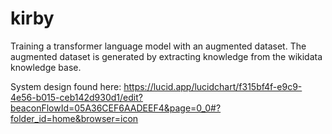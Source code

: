 # kirby
Training a transformer language model with an augmented dataset. The augmented dataset is generated by extracting knowledge from the wikidata knowledge base. 

System design found here: https://lucid.app/lucidchart/f315bf4f-e9c9-4e56-b015-ceb142d930d1/edit?beaconFlowId=05A36CEF6AADEEF4&page=0_0#?folder_id=home&browser=icon
